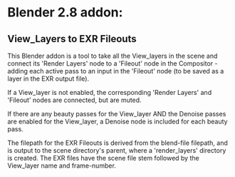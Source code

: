 # Blender 2.8 addon:
## View_Layers to EXR Fileouts

This Blender addon is a tool to take all the View_layers in the scene and connect its 'Render Layers' node to a 'Fileout' node in the Compositor - adding each active pass to an input in the 'Fileout' node (to be saved as a layer in the EXR output file).

If a View_layer is not enabled, the corresponding 'Render Layers' and 'Fileout' nodes are connected, but are muted.

If there are any beauty passes for the View_layer AND the Denoise passes are enabled for the View_layer, a Denoise node is included for each beauty pass.

The filepath for the EXR Fileouts is derived from the blend-file filepath, and is output to the scene directory's parent, where a 'render_layers' directory is created. The EXR files have the scene file stem followed by the View_layer name and frame-number.


